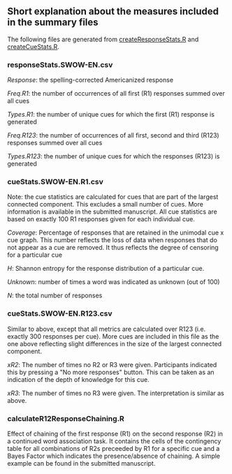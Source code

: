 ## Short explanation about the measures included in the summary files
The following files are generated from [createResponseStats.R](https://github.com/SimonDeDeyne/SWOWEN-2018/blob/master/R/createResponseStats.R) and [createCueStats.R](https://github.com/SimonDeDeyne/SWOWEN-2018/blob/master/R/createCueStats.R).

### responseStats.SWOW-EN.csv
*Response*: the spelling-corrected Americanized response

*Freq.R1*: the number of occurrences of all first (R1) responses summed over all cues 

*Types.R1*: the number of unique cues for which the first (R1) response is generated

*Freq.R123*: the number of occurrences of all first, second and third (R123) responses summed over all cues 

*Types.R123*: the number of unique cues for which the responses (R123) is generated

### cueStats.SWOW-EN.R1.csv
Note: the cue statistics are calculated for cues that are part of the largest connected component.
This excludes a small number of cues. More information is available in the submitted manuscript.
All cue statistics are based on exactly 100 R1 responses given for each individual cue.

*Coverage*: Percentage of responses that are retained in the unimodal cue x cue graph. This number reflects the loss of 
data when responses that do not appear as a cue are removed. It thus reflects the degree of censoring for a particular cue

*H*: Shannon entropy for the response distribution of a particular cue.

*Unknown*: number of times a word was indicated as unknown (out of 100)

*N*: the total number of responses

### cueStats.SWOW-EN.R123.csv
Similar to above, except that all metrics are calculated over R123 (i.e. exactly 300 responses per cue).
More cues are included in this file as the one above reflecting slight differences in the size of the largest connected component.

*xR2*: The number of times no R2 or R3 were given. Participants indicated this by pressing a "No more responses" button. This can be taken as an indication of the depth of knowledge for this cue.

*xR3*: The number of times no R3 were given. The interpretation is similar as above.

### calculateR12ResponseChaining.R
Effect of chaining of the first response (R1) on the second response (R2) in a continued word association task.
It contains the cells of the contingency table for all combinations of R2s preceeded by R1 for a specific cue and a Bayes Factor 
which indicates the presence/absence of chaining. A simple example can be found in the submitted manuscript.